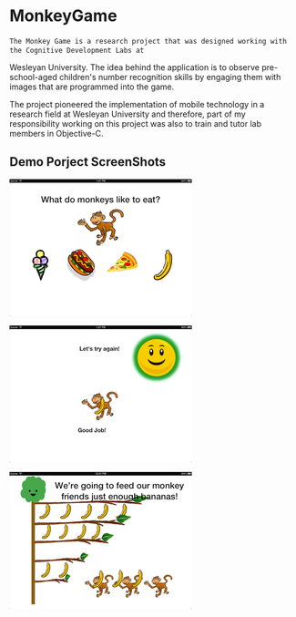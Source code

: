 # MonkeyGame
    The Monkey Game is a research project that was designed working with the Cognitive Development Labs at
Wesleyan University. The idea behind the application is to observe pre-school-aged children's number recognition
skills by engaging them with images that are programmed into the game.

The project pioneered the implementation of mobile technology in a research field at Wesleyan University and
 therefore, part of my responsibility working on this project was also to train and tutor lab members in
 Objective-C.

Demo Porject ScreenShots
--------

![Screen](https://github.com/Neil-Ni/MonkeyGame/raw/master/images/ScreenShot1_small.png)

![Screen](https://github.com/Neil-Ni/MonkeyGame/raw/master/images/ScreenShot2_small.png)

![Screen](https://github.com/Neil-Ni/MonkeyGame/raw/master/images/ScreenShot3_small.png)


